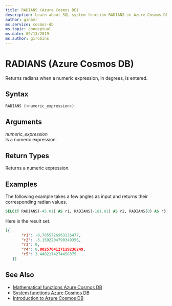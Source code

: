 ```yaml
---
title: RADIANS (Azure Cosmos DB)
description: Learn about SQL system function RADIANS in Azure Cosmos DB.
author: ginamr
ms.service: cosmos-db
ms.topic: conceptual
ms.date: 09/13/2019
ms.author: girobins
---
```

# RADIANS (Azure Cosmos DB)
 Returns radians when a numeric expression, in degrees, is entered.  
  
## Syntax
  
```sql
RADIANS (<numeric_expression>)  
```  
  
## Arguments
  
*numeric_expression*  
   Is a numeric expression.  
  
## Return Types
  
  Returns a numeric expression.  
  
## Examples
  
  The following example takes a few angles as input and returns their corresponding radian values.  
  
```sql
SELECT RADIANS(-45.01) AS r1, RADIANS(-181.01) AS r2, RADIANS(0) AS r3, RADIANS(0.1472738) AS r4, RADIANS(197.1099392) AS r5  
```  
  
  Here is the result set.  
  
```json
[{  
       "r1": -0.7855726963226477,  
       "r2": -3.1592204790349356,  
       "r3": 0,  
       "r4": 0.0025704127119236249,  
       "r5": 3.4402174274458375  
   }]  
```  

## See Also

- [Mathematical functions Azure Cosmos DB](sql-query-mathematical-functions.md)
- [System functions Azure Cosmos DB](sql-query-system-functions.md)
- [Introduction to Azure Cosmos DB](introduction.md)

